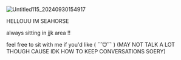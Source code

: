 


![Untitled115_20240930154917](https://github.com/user-attachments/assets/88b95f8d-4ce1-4079-8ffd-45426a867bdb)

HELLOUU IM SEAHORSE 

always sitting in jjk area !! 

feel free to sit with me if you'd like ( ˶ˆᗜˆ˵ ) (MAY NOT TALK A LOT THOUGH CAUSE IDK HOW TO KEEP CONVERSATIONS SOERY)
